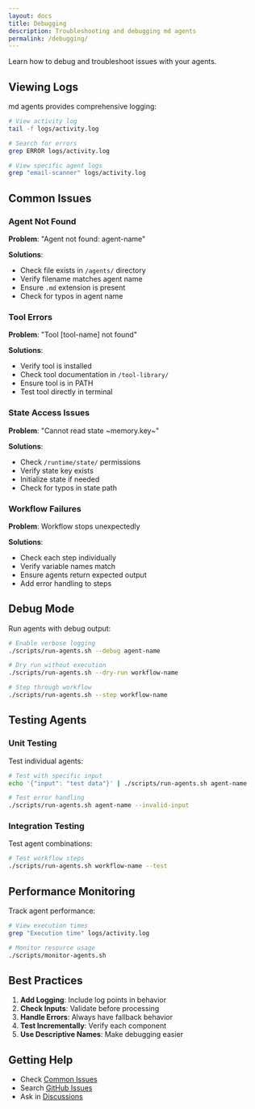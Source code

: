 ```yaml
---
layout: docs
title: Debugging
description: Troubleshooting and debugging md agents
permalink: /debugging/
---
```


Learn how to debug and troubleshoot issues with your agents.

## Viewing Logs

md agents provides comprehensive logging:

```bash
# View activity log
tail -f logs/activity.log

# Search for errors
grep ERROR logs/activity.log

# View specific agent logs
grep "email-scanner" logs/activity.log
```

## Common Issues

### Agent Not Found

**Problem**: "Agent not found: agent-name"

**Solutions**:
- Check file exists in `/agents/` directory
- Verify filename matches agent name
- Ensure `.md` extension is present
- Check for typos in agent name

### Tool Errors

**Problem**: "Tool [tool-name] not found"

**Solutions**:
- Verify tool is installed
- Check tool documentation in `/tool-library/`
- Ensure tool is in PATH
- Test tool directly in terminal

### State Access Issues

**Problem**: "Cannot read state ~memory.key~"

**Solutions**:
- Check `/runtime/state/` permissions
- Verify state key exists
- Initialize state if needed
- Check for typos in state path

### Workflow Failures

**Problem**: Workflow stops unexpectedly

**Solutions**:
- Check each step individually
- Verify variable names match
- Ensure agents return expected output
- Add error handling to steps

## Debug Mode

Run agents with debug output:

```bash
# Enable verbose logging
./scripts/run-agents.sh --debug agent-name

# Dry run without execution
./scripts/run-agents.sh --dry-run workflow-name

# Step through workflow
./scripts/run-agents.sh --step workflow-name
```

## Testing Agents

### Unit Testing
Test individual agents:
```bash
# Test with specific input
echo '{"input": "test data"}' | ./scripts/run-agents.sh agent-name

# Test error handling
./scripts/run-agents.sh agent-name --invalid-input
```

### Integration Testing
Test agent combinations:
```bash
# Test workflow steps
./scripts/run-agents.sh workflow-name --test
```

## Performance Monitoring

Track agent performance:

```bash
# View execution times
grep "Execution time" logs/activity.log

# Monitor resource usage
./scripts/monitor-agents.sh
```

## Best Practices

1. **Add Logging**: Include log points in behavior
2. **Check Inputs**: Validate before processing
3. **Handle Errors**: Always have fallback behavior
4. **Test Incrementally**: Verify each component
5. **Use Descriptive Names**: Make debugging easier

## Getting Help

- Check [Common Issues](https://github.com/peteknowsai/md-agents/wiki/Common-Issues)
- Search [GitHub Issues](https://github.com/peteknowsai/md-agents/issues)
- Ask in [Discussions](https://github.com/peteknowsai/md-agents/discussions)